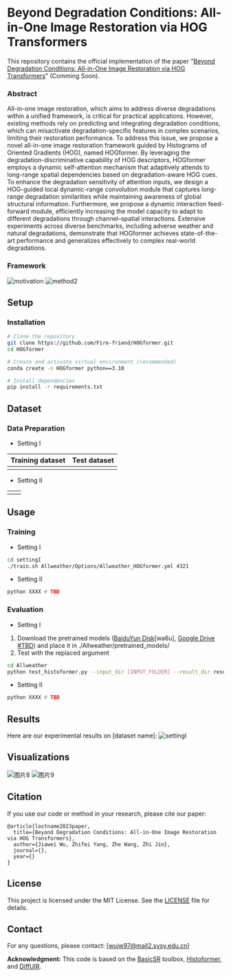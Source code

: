 # Beyond Degradation Conditions: All-in-One Image Restoration via HOG Transformers

This repository contains the official implementation of the paper "[Beyond Degradation Conditions: All-in-One Image Restoration via HOG Transformers](https://arxiv.org/abs/2504.09377)" (Comming Soon). 

### Abstract

All-in-one image restoration, which aims to address diverse degradations within a unified framework, is critical for practical applications. However, existing methods rely on predicting and integrating degradation conditions, which can misactivate degradation-specific features in complex scenarios, limiting their restoration performance. To address this issue, we propose a novel all-in-one image restoration framework guided by Histograms of Oriented Gradients (HOG), named HOGformer. By leveraging the degradation-discriminative capability of HOG descriptors, HOGformer employs a dynamic self-attention mechanism that adaptively attends to long-range spatial dependencies based on degradation-aware HOG cues. To enhance the degradation sensitivity of attention inputs, we design a HOG-guided local dynamic-range convolution module that captures long-range degradation similarities while maintaining awareness of global structural information. Furthermore, we propose a dynamic interaction feed-forward module, efficiently increasing the model capacity to adapt to different degradations through channel–spatial interactions. Extensive experiments across diverse benchmarks, including adverse weather and natural degradations, demonstrate that HOGformer achieves state-of-the-art performance and generalizes effectively to complex real-world degradations.

### Framework
![motivation](https://github.com/user-attachments/assets/eee2809c-8c4c-40b3-afbc-2c03317c71bc)
![method2](https://github.com/user-attachments/assets/257fc0a2-fee3-4960-8d85-b5f45bf7ebda)

## Setup

### Installation

```bash
# Clone the repository
git clone https://github.com/Fire-friend/HOGformer.git
cd HOGformer

# Create and activate virtual environment (recommended)
conda create -n HOGformer python==3.10

# Install dependencies
pip install -r requirements.txt
```

## Dataset

### Data Preparation

- Setting I

| Training dataset | Test dataset |
| ---------------- | ------------ |
|                  |              |

- Setting II

|      |      |
| ---- | ---- |
|      |      |


## Usage

### Training

- Setting I
```bash
cd settingI
./train.sh Allweather/Options/Allweather_HOGformer.yml 4321
```

- Setting II
```bash
python XXXX # TBD
```
### Evaluation
- Setting I
1. Download the pretrained models ([BaiduYun Disk](https://pan.baidu.com/s/17c-1eSklHNA6NmEznUjwug)[wa6u], [Google Drive #TBD]()) and place it in ./Allweather/pretrained_models/
1. Test with the replaced argument
```bash
cd Allweather
python test_histoformer.py --input_dir [INPUT_FOLDER] --result_dir result/ --weights pretrained_models/net_g_latest.pth --yaml_file Options/Allweather_HOGformer.yml
```
- Setting II
```bash
python XXXX # TBD
```

## Results
Here are our experimental results on [dataset name]:
![settingI](https://github.com/user-attachments/assets/a97973fb-3611-489c-9c25-a59098a96cb5)


## Visualizations
![图片8](https://github.com/user-attachments/assets/7bbd3a2d-6a88-4a7a-b1b8-ab7d9197541a)
![图片9](https://github.com/user-attachments/assets/3268651b-0581-4c92-b4db-0b8fe6038745)

## Citation

If you use our code or method in your research, please cite our paper:

```
@article{lastname2023paper,
  title={Beyond Degradation Conditions: All-in-One Image Restoration via HOG Transformers},
  author={Jiawei Wu, Zhifei Yang, Zhe Wang, Zhi Jin},
  journal={},
  year={}
}
```

## License

This project is licensed under the MIT License. See the [LICENSE](https://claude.ai/chat/LICENSE) file for details.

## Contact

For any questions, please contact: [wujw97@mail2.sysy.edu.cn]

**Acknowledgment:** This code is based on the [BasicSR](https://github.com/xinntao/BasicSR) toolbox, [Histoformer](https://github.com/sunshangquan/Histoformer), and [DiffUIR](https://github.com/iSEE-Laboratory/DiffUIR).
